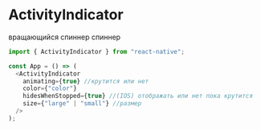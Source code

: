 # ActivityIndicator

вращающийся спиннер спиннер

```js
import { ActivityIndicator } from "react-native";

const App = () => (
  <ActivityIndicator
    animating={true} //крутится или нет
    color={"color"}
    hidesWhenStopped={true} //(IOS) отображать или нет пока крутится
    size={"large" | "small"} //размер
  />
);
```

